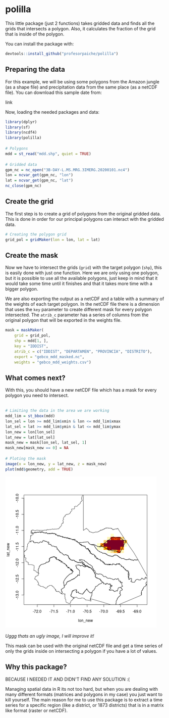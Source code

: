 # polilla

This little package (just 2 functions) takes gridded data and finds all 
the grids that intersects a polygon. Also, it calculates the fraction of the grid
that is inside of the polygon.

You can install the package with:

```r
devtools::install_github("profesorpaiche/polilla")
```

## Preparing the data

For this example, we will be using some polygons from the Amazon jungle (as
a shape file) and precipitation data from the same place (as a netCDF file). You
can download this sample date from:

link

Now, loading the needed packages and data:

```r
library(dplyr)
library(sf)
library(ncdf4)
library(polilla)

# Polygons
mdd = st_read("mdd.shp", quiet = TRUE)

# Gridded data
gpm_nc = nc_open("3B-DAY-L.MS.MRG.3IMERG.20200101.nc4")
lon = ncvar_get(gpm_nc, "lon")
lat = ncvar_get(gpm_nc, "lat")
nc_close(gpm_nc)

```

## Create the grid

The first step is to create a grid of polygons from the original gridded data.
This is done in order for our principal polygons can interact with the gridded
data. 

```r
# Creating the polygon grid
grid_pol = gridMaker(lon = lon, lat = lat)
```

## Create the mask

Now we have to intersect the grids (`grid`) with the target polygon (`shp`), this
is easily done with just one function. Here we are only using one polygon, but it
is possible to use all the available polygons, just keep in mind that it would
take some time until it finishes and that it takes more time with a bigger
polygon.

We are also exporting the output as a netCDF and a table with a summary of the
weights of each target polygon. In the netCDF file there is a dimension that uses
the `key` parameter to create different mask for every polygon intersected. The
`atrib_c` parameter has a series of columns from the original polygon that will
be exported in the weights file.

```r
mask = maskMaker(
    grid = grid_pol, 
    shp = mdd[1, ],
    key = "IDDIST", 
    atrib_c = c("IDDIST", "DEPARTAMEN", "PROVINCIA", "DISTRITO"),
    export = "gebco_mdd_masked.nc",
    weights = "gebco_mdd_weights.csv")
```

## What comes next?

With this, you should have a new netCDF file which has a mask for every polygon
you need to intersect. 

```r

# Limiting the data in the area we are working
mdd_lim = st_bbox(mdd)
lon_sel = lon >= mdd_lim$xmin & lon <= mdd_lim$xmax
lat_sel = lat >= mdd_lim$ymin & lat <= mdd_lim$ymax
lon_new = lon[lon_sel]
lat_new = lat[lat_sel]
mask_new = mask[lon_sel, lat_sel, 1]
mask_new[mask_new == 0] = NA

# Ploting the mask
image(x = lon_new, y = lat_new, z = mask_new)
plot(mdd$geometry, add = TRUE)

```

![](mask.png)

_Uggg thats an ugly image, I will improve it!_

This mask can be used with the original netCDF file and get a time series of only
the grids inside on intersecting a polygon if you have a lot of values.

## Why this package?

BECAUSE I NEEDED IT AND DIDN'T FIND ANY SOLUTION :(

Managing spatial data in R its not too hard, but when you are dealing with many
different formats (matrices and polygons in my case) you just want to kill
yourself. The main reason for me to use this package is to extract a time series
for a specific region (like a district, or 1873 districts) that is in a matrix
like format (raster or netCDF).

